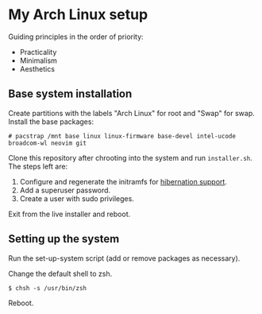 # My Arch Linux setup

Guiding principles in the order of priority:
- Practicality
- Minimalism
- Aesthetics

## Base system installation

Create partitions with the labels "Arch Linux" for root and "Swap" for swap. Install the base packages:
```
# pacstrap /mnt base linux linux-firmware base-devel intel-ucode broadcom-wl neovim git
```

Clone this repository after chrooting into the system and run `installer.sh`. The steps left are:
1. Configure and regenerate the initramfs for [hibernation support](https://wiki.archlinux.org/title/Power_management/Suspend_and_hibernate#Configure_the_initramfs).
2. Add a superuser password.
3. Create a user with sudo privileges.

Exit from the live installer and reboot.

## Setting up the system

Run the set-up-system script (add or remove packages as necessary).

Change the default shell to zsh.
```
$ chsh -s /usr/bin/zsh
```

Reboot.
